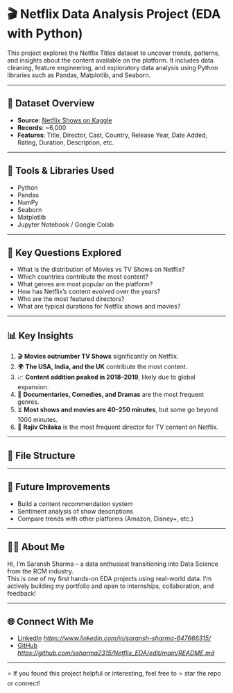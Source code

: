 
# 🎬 Netflix Data Analysis Project (EDA with Python)

This project explores the Netflix Titles dataset to uncover trends, patterns, and insights about the content available on the platform. It includes data cleaning, feature engineering, and exploratory data analysis using Python libraries such as Pandas, Matplotlib, and Seaborn.

---

## 📁 Dataset Overview

- **Source**: [Netflix Shows on Kaggle](https://www.kaggle.com/datasets/shivamb/netflix-shows)
- **Records**: ~6,000
- **Features**: Title, Director, Cast, Country, Release Year, Date Added, Rating, Duration, Description, etc.

---

## 🧰 Tools & Libraries Used

- Python
- Pandas
- NumPy
- Seaborn
- Matplotlib
- Jupyter Notebook / Google Colab

---

## 📌 Key Questions Explored

- What is the distribution of Movies vs TV Shows on Netflix?
- Which countries contribute the most content?
- What genres are most popular on the platform?
- How has Netflix’s content evolved over the years?
- Who are the most featured directors?
- What are typical durations for Netflix shows and movies?

---

## 📊 Key Insights

1. 🎬 **Movies outnumber TV Shows** significantly on Netflix.
2. 🌍 **The USA, India, and the UK** contribute the most content.
3. 📈 **Content addition peaked in 2018–2019**, likely due to global expansion.
4. 🧾 **Documentaries, Comedies, and Dramas** are the most frequent genres.
5. ⏳ **Most shows and movies are 40–250 minutes**, but some go beyond 1000 minutes.
6. 🎥 **Rajiv Chilaka** is the most frequent director for TV content on Netflix.

---

## 📂 File Structure

----

## 🚀 Future Improvements

- Build a content recommendation system
- Sentiment analysis of show descriptions
- Compare trends with other platforms (Amazon, Disney+, etc.)

---

## 🙋‍♂️ About Me

Hi, I’m Saransh Sharma – a data enthusiast transitioning into Data Science from the RCM industry.  
This is one of my first hands-on EDA projects using real-world data. I’m actively building my portfolio and open to internships, collaboration, and feedback!

---

## 🌐 Connect With Me

- [LinkedIn](https://www.linkedin.com) *https://www.linkedin.com/in/saransh-sharma-647666315/*
- [GitHub](https://github.com) *https://github.com/ssharma2315/Netflix_EDA/edit/main/README.md*

---

⭐ If you found this project helpful or interesting, feel free to ⭐ star the repo or connect!
